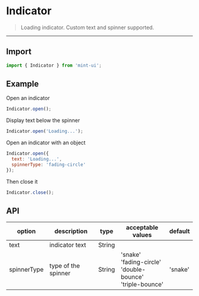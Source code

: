 # Indicator

> Loading indicator. Custom text and spinner supported.

-------------
## Import

```javascript
import { Indicator } from 'mint-ui';
```

## Example

Open an indicator

```javascript
Indicator.open();
```

Display text below the spinner

```javascript
Indicator.open('Loading...');
```

Open an indicator with an object

```javascript
Indicator.open({
  text: 'Loading...',
  spinnerType: 'fading-circle'
});
```

Then close it
```javascript
Indicator.close();
```

## API
| option | description | type | acceptable values | default |
|------|-------|---------|-------|--------|
| text | indicator text | String | | |
| spinnerType | type of the spinner | String | 'snake'<br>'fading-circle'<br>'double-bounce'<br>'triple-bounce' | 'snake' |
